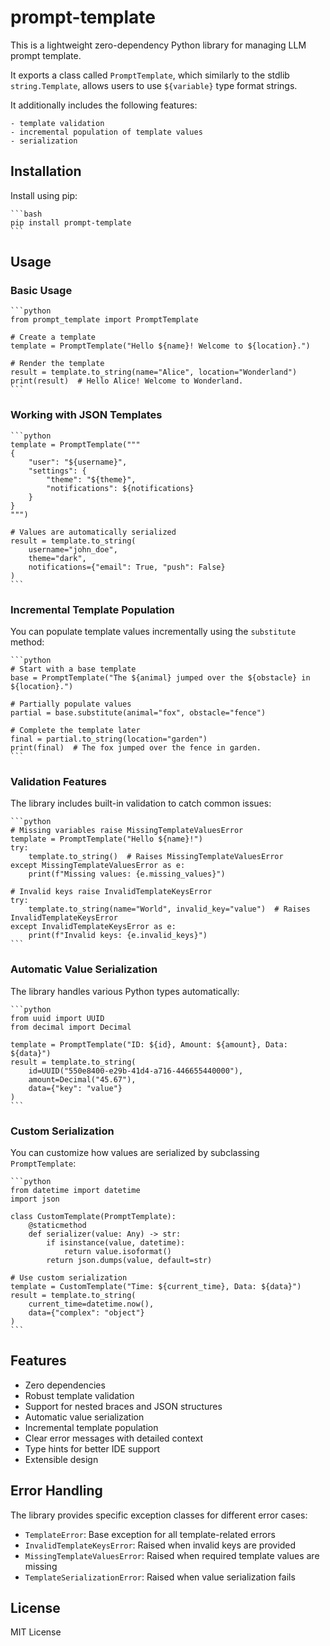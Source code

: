 # prompt-template

This is a lightweight zero-dependency Python library for managing LLM prompt template.

It exports a class called `PromptTemplate`, which similarly to the stdlib `string.Template`, allows users to use `${variable}` type format strings.

It additionally includes the following features:

    - template validation
    - incremental population of template values
    - serialization

## Installation

Install using pip:

    ```bash
    pip install prompt-template
    ```

## Usage

### Basic Usage

    ```python
    from prompt_template import PromptTemplate

    # Create a template
    template = PromptTemplate("Hello ${name}! Welcome to ${location}.")

    # Render the template
    result = template.to_string(name="Alice", location="Wonderland")
    print(result)  # Hello Alice! Welcome to Wonderland.
    ```

### Working with JSON Templates

    ```python
    template = PromptTemplate("""
    {
        "user": "${username}",
        "settings": {
            "theme": "${theme}",
            "notifications": ${notifications}
        }
    }
    """)

    # Values are automatically serialized
    result = template.to_string(
        username="john_doe",
        theme="dark",
        notifications={"email": True, "push": False}
    )
    ```

### Incremental Template Population

You can populate template values incrementally using the `substitute` method:

    ```python
    # Start with a base template
    base = PromptTemplate("The ${animal} jumped over the ${obstacle} in ${location}.")

    # Partially populate values
    partial = base.substitute(animal="fox", obstacle="fence")

    # Complete the template later
    final = partial.to_string(location="garden")
    print(final)  # The fox jumped over the fence in garden.
    ```

### Validation Features

The library includes built-in validation to catch common issues:

    ```python
    # Missing variables raise MissingTemplateValuesError
    template = PromptTemplate("Hello ${name}!")
    try:
        template.to_string()  # Raises MissingTemplateValuesError
    except MissingTemplateValuesError as e:
        print(f"Missing values: {e.missing_values}")

    # Invalid keys raise InvalidTemplateKeysError
    try:
        template.to_string(name="World", invalid_key="value")  # Raises InvalidTemplateKeysError
    except InvalidTemplateKeysError as e:
        print(f"Invalid keys: {e.invalid_keys}")
    ```

### Automatic Value Serialization

The library handles various Python types automatically:

    ```python
    from uuid import UUID
    from decimal import Decimal

    template = PromptTemplate("ID: ${id}, Amount: ${amount}, Data: ${data}")
    result = template.to_string(
        id=UUID("550e8400-e29b-41d4-a716-446655440000"),
        amount=Decimal("45.67"),
        data={"key": "value"}
    )
    ```

### Custom Serialization

You can customize how values are serialized by subclassing `PromptTemplate`:

    ```python
    from datetime import datetime
    import json

    class CustomTemplate(PromptTemplate):
        @staticmethod
        def serializer(value: Any) -> str:
            if isinstance(value, datetime):
                return value.isoformat()
            return json.dumps(value, default=str)

    # Use custom serialization
    template = CustomTemplate("Time: ${current_time}, Data: ${data}")
    result = template.to_string(
        current_time=datetime.now(),
        data={"complex": "object"}
    )
    ```

## Features

- Zero dependencies
- Robust template validation
- Support for nested braces and JSON structures
- Automatic value serialization
- Incremental template population
- Clear error messages with detailed context
- Type hints for better IDE support
- Extensible design

## Error Handling

The library provides specific exception classes for different error cases:

- `TemplateError`: Base exception for all template-related errors
- `InvalidTemplateKeysError`: Raised when invalid keys are provided
- `MissingTemplateValuesError`: Raised when required template values are missing
- `TemplateSerializationError`: Raised when value serialization fails

## License

MIT License
